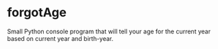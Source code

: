 # forgotAge
Small Python console program that will tell your age for the current year based on current year and birth-year.
